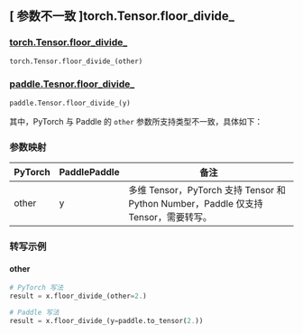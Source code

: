 ## [ 参数不一致 ]torch.Tensor.floor_divide_

### [torch.Tensor.floor_divide_](https://pytorch.org/docs/stable/generated/torch.Tensor.floor_divide_.html)

```python
torch.Tensor.floor_divide_(other)
```

### [paddle.Tesnor.floor_divide_]()

```python
paddle.Tensor.floor_divide_(y)
```

其中，PyTorch 与 Paddle 的 `other` 参数所支持类型不一致，具体如下：

### 参数映射

| PyTorch | PaddlePaddle | 备注                        |
| ------- | ------------ | --------------------------- |
| other   | y            | 多维 Tensor，PyTorch 支持 Tensor 和 Python Number，Paddle 仅支持 Tensor，需要转写。 |

### 转写示例
#### other
```python
# PyTorch 写法
result = x.floor_divide_(other=2.)

# Paddle 写法
result = x.floor_divide_(y=paddle.to_tensor(2.))
```
